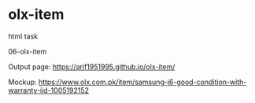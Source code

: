 # olx-item

html task

06-olx-item

Output page: https://arif1951995.github.io/olx-item/

Mockup: https://www.olx.com.pk/item/samsung-j6-good-condition-with-warranty-iid-1005192152
